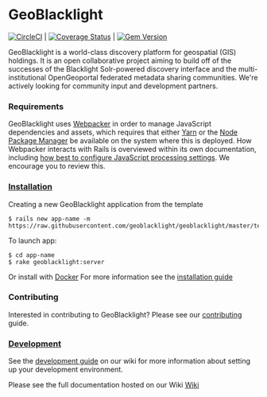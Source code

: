 # GeoBlacklight

[![CircleCI](https://circleci.com/gh/geoblacklight/geoblacklight.svg?style=svg)](https://circleci.com/gh/geoblacklight/geoblacklight) | [![Coverage Status](https://img.shields.io/coveralls/geoblacklight/geoblacklight.svg)](https://coveralls.io/r/geoblacklight/geoblacklight?branch=coveralls) | [![Gem Version](https://img.shields.io/gem/v/geoblacklight.svg)](https://github.com/geoblacklight/geoblacklight/releases)

GeoBlacklight is a world-class discovery platform for geospatial (GIS) holdings. It
is an open collaborative project aiming to build off of the successes
of the Blacklight Solr-powered discovery interface and the
multi-institutional OpenGeoportal federated metadata sharing
communities. We're actively looking for community input and development partners.

### Requirements
GeoBlacklight uses [Webpacker](https://github.com/rails/webpacker) in order to manage JavaScript dependencies and assets, which requires
that either [Yarn](https://yarnpkg.com/) or the [Node Package Manager](https://www.npmjs.com/) be available on the system where this is deployed.  How Webpacker interacts with Rails is overviewed within its own documentation, including [how best to configure JavaScript processing settings](https://github.com/rails/webpacker/blob/master/docs/webpack.md).  We encourage you to review this.

### [Installation](https://github.com/geoblacklight/geoblacklight/wiki/Installation)

Creating a new GeoBlacklight application from the template

```
$ rails new app-name -m https://raw.githubusercontent.com/geoblacklight/geoblacklight/master/template.rb
```

To launch app:

```
$ cd app-name
$ rake geoblacklight:server
```

Or install with [Docker](https://github.com/geoblacklight/geoblacklight-docker)
For more information see the [installation guide](https://github.com/geoblacklight/geoblacklight/wiki/Installation)

### Contributing
Interested in contributing to GeoBlacklight? Please see our [contributing](CONTRIBUTING.md) guide.

### [Development](https://github.com/geoblacklight/geoblacklight/wiki/Development)

See the [development guide](https://github.com/geoblacklight/geoblacklight/wiki/Development) on our wiki for more information about setting up your development environment.


Please see the full documentation hosted on our Wiki [Wiki](https://github.com/geoblacklight/geoblacklight/wiki)

